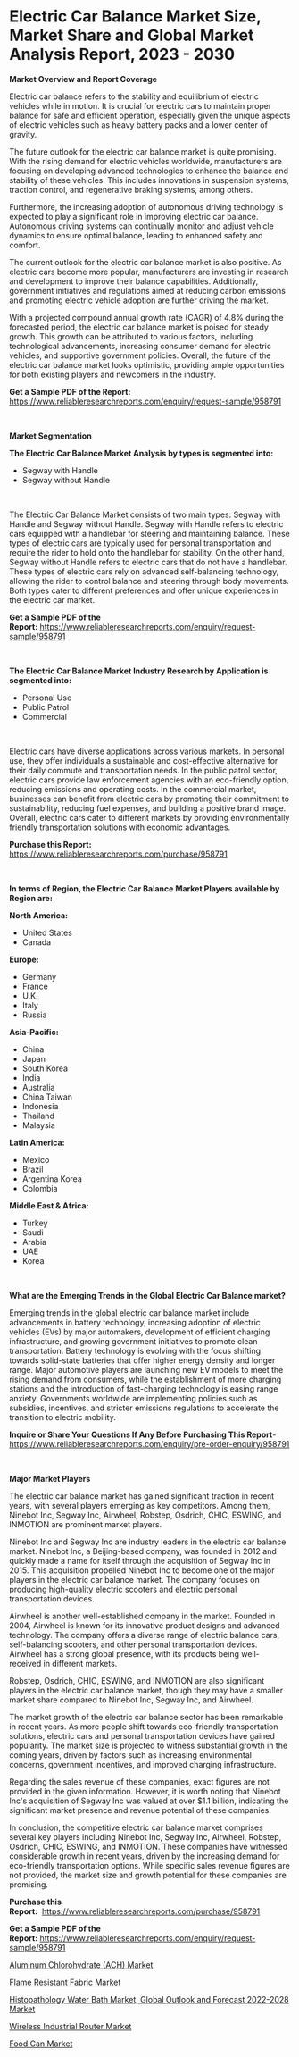 <p><h1>Electric Car Balance Market Size, Market Share and Global Market Analysis Report, 2023 - 2030</h1></p><p><strong>Market Overview and Report Coverage</strong></p>
<p><p>Electric car balance refers to the stability and equilibrium of electric vehicles while in motion. It is crucial for electric cars to maintain proper balance for safe and efficient operation, especially given the unique aspects of electric vehicles such as heavy battery packs and a lower center of gravity.</p><p>The future outlook for the electric car balance market is quite promising. With the rising demand for electric vehicles worldwide, manufacturers are focusing on developing advanced technologies to enhance the balance and stability of these vehicles. This includes innovations in suspension systems, traction control, and regenerative braking systems, among others.</p><p>Furthermore, the increasing adoption of autonomous driving technology is expected to play a significant role in improving electric car balance. Autonomous driving systems can continually monitor and adjust vehicle dynamics to ensure optimal balance, leading to enhanced safety and comfort.</p><p>The current outlook for the electric car balance market is also positive. As electric cars become more popular, manufacturers are investing in research and development to improve their balance capabilities. Additionally, government initiatives and regulations aimed at reducing carbon emissions and promoting electric vehicle adoption are further driving the market.</p><p>With a projected compound annual growth rate (CAGR) of 4.8% during the forecasted period, the electric car balance market is poised for steady growth. This growth can be attributed to various factors, including technological advancements, increasing consumer demand for electric vehicles, and supportive government policies. Overall, the future of the electric car balance market looks optimistic, providing ample opportunities for both existing players and newcomers in the industry.</p></p>
<p><strong>Get a Sample PDF of the Report:</strong> <a href="https://www.reliableresearchreports.com/enquiry/request-sample/958791">https://www.reliableresearchreports.com/enquiry/request-sample/958791</a></p>
<p>&nbsp;</p>
<p><strong>Market Segmentation</strong></p>
<p><strong>The Electric Car Balance Market Analysis by types is segmented into:</strong></p>
<p><ul><li>Segway with Handle</li><li>Segway without Handle</li></ul></p>
<p>&nbsp;</p>
<p><p>The Electric Car Balance Market consists of two main types: Segway with Handle and Segway without Handle. Segway with Handle refers to electric cars equipped with a handlebar for steering and maintaining balance. These types of electric cars are typically used for personal transportation and require the rider to hold onto the handlebar for stability. On the other hand, Segway without Handle refers to electric cars that do not have a handlebar. These types of electric cars rely on advanced self-balancing technology, allowing the rider to control balance and steering through body movements. Both types cater to different preferences and offer unique experiences in the electric car market.</p></p>
<p><strong>Get a Sample PDF of the Report:</strong>&nbsp;<a href="https://www.reliableresearchreports.com/enquiry/request-sample/958791">https://www.reliableresearchreports.com/enquiry/request-sample/958791</a></p>
<p>&nbsp;</p>
<p><strong>The Electric Car Balance Market Industry Research by Application is segmented into:</strong></p>
<p><ul><li>Personal Use</li><li>Public Patrol</li><li>Commercial</li></ul></p>
<p>&nbsp;</p>
<p><p>Electric cars have diverse applications across various markets. In personal use, they offer individuals a sustainable and cost-effective alternative for their daily commute and transportation needs. In the public patrol sector, electric cars provide law enforcement agencies with an eco-friendly option, reducing emissions and operating costs. In the commercial market, businesses can benefit from electric cars by promoting their commitment to sustainability, reducing fuel expenses, and building a positive brand image. Overall, electric cars cater to different markets by providing environmentally friendly transportation solutions with economic advantages.</p></p>
<p><strong>Purchase this Report:</strong>&nbsp; <a href="https://www.reliableresearchreports.com/purchase/958791">https://www.reliableresearchreports.com/purchase/958791</a></p>
<p>&nbsp;</p>
<p><strong>In terms of Region, the Electric Car Balance Market Players available by Region are:</strong></p>
<p>
    <p> <strong> North America: </strong>
        <ul>
            <li>United States</li>
            <li>Canada</li>
        </ul>
        </p> 
    <p> <strong> Europe: </strong>
        <ul>
            <li>Germany</li>
            <li>France</li>
            <li>U.K.</li>
            <li>Italy</li>
            <li>Russia</li>
        </ul>
        </p> 
    <p> <strong> Asia-Pacific: </strong>
        <ul>
            <li>China</li>
            <li>Japan</li>
            <li>South Korea</li>
            <li>India</li>
            <li>Australia</li>
            <li>China Taiwan</li>
            <li>Indonesia</li>
            <li>Thailand</li>
            <li>Malaysia</li>
        </ul>
        </p> 
    <p> <strong> Latin America: </strong>
        <ul>
            <li>Mexico</li>
            <li>Brazil</li>
            <li>Argentina Korea</li>
            <li>Colombia</li>
        </ul>
        </p> 
    <p> <strong> Middle East & Africa: </strong>
        <ul>
            <li>Turkey</li>
            <li>Saudi</li>
            <li>Arabia</li>
            <li>UAE</li>
            <li>Korea</li>
        </ul>
    </p>
    </p>
<p>&nbsp;</p>
<p><strong>What are the Emerging Trends in the Global Electric Car Balance market?</strong></p>
<p><p>Emerging trends in the global electric car balance market include advancements in battery technology, increasing adoption of electric vehicles (EVs) by major automakers, development of efficient charging infrastructure, and growing government initiatives to promote clean transportation. Battery technology is evolving with the focus shifting towards solid-state batteries that offer higher energy density and longer range. Major automotive players are launching new EV models to meet the rising demand from consumers, while the establishment of more charging stations and the introduction of fast-charging technology is easing range anxiety. Governments worldwide are implementing policies such as subsidies, incentives, and stricter emissions regulations to accelerate the transition to electric mobility.</p></p>
<p><strong>Inquire or Share Your Questions If Any Before Purchasing This Report</strong>- <a href="https://www.reliableresearchreports.com/enquiry/pre-order-enquiry/958791">https://www.reliableresearchreports.com/enquiry/pre-order-enquiry/958791</a></p>
<p>&nbsp;</p>
<p><strong>Major Market Players</strong></p>
<p><p>The electric car balance market has gained significant traction in recent years, with several players emerging as key competitors. Among them, Ninebot Inc, Segway Inc, Airwheel, Robstep, Osdrich, CHIC, ESWING, and INMOTION are prominent market players.</p><p>Ninebot Inc and Segway Inc are industry leaders in the electric car balance market. Ninebot Inc, a Beijing-based company, was founded in 2012 and quickly made a name for itself through the acquisition of Segway Inc in 2015. This acquisition propelled Ninebot Inc to become one of the major players in the electric car balance market. The company focuses on producing high-quality electric scooters and electric personal transportation devices.</p><p>Airwheel is another well-established company in the market. Founded in 2004, Airwheel is known for its innovative product designs and advanced technology. The company offers a diverse range of electric balance cars, self-balancing scooters, and other personal transportation devices. Airwheel has a strong global presence, with its products being well-received in different markets.</p><p>Robstep, Osdrich, CHIC, ESWING, and INMOTION are also significant players in the electric car balance market, though they may have a smaller market share compared to Ninebot Inc, Segway Inc, and Airwheel.</p><p>The market growth of the electric car balance sector has been remarkable in recent years. As more people shift towards eco-friendly transportation solutions, electric cars and personal transportation devices have gained popularity. The market size is projected to witness substantial growth in the coming years, driven by factors such as increasing environmental concerns, government incentives, and improved charging infrastructure.</p><p>Regarding the sales revenue of these companies, exact figures are not provided in the given information. However, it is worth noting that Ninebot Inc's acquisition of Segway Inc was valued at over $1.1 billion, indicating the significant market presence and revenue potential of these companies.</p><p>In conclusion, the competitive electric car balance market comprises several key players including Ninebot Inc, Segway Inc, Airwheel, Robstep, Osdrich, CHIC, ESWING, and INMOTION. These companies have witnessed considerable growth in recent years, driven by the increasing demand for eco-friendly transportation options. While specific sales revenue figures are not provided, the market size and growth potential for these companies are promising.</p></p>
<p><strong>Purchase this Report:</strong>&nbsp;&nbsp;<a href="https://www.reliableresearchreports.com/purchase/958791">https://www.reliableresearchreports.com/purchase/958791</a></p>
<p></p>
<p><strong>Get a Sample PDF of the Report:</strong>&nbsp;<a href="https://www.reliableresearchreports.com/enquiry/request-sample/958791">https://www.reliableresearchreports.com/enquiry/request-sample/958791</a></p>
<p><p><a href="https://medium.com/@melissaarnold2022/aluminum-chlorohydrate-ach-market-size-growth-forecast-2023-2030-bebae6c2b1b7">Aluminum Chlorohydrate (ACH) Market</a></p><p><a href="https://www.linkedin.com/pulse/flame-resistant-fabric-market-size-share-amp-trends-analysis-mhdve/">Flame Resistant Fabric Market</a></p><p><a href="https://issuu.com/reportprime-2/docs/histopathology-water-bath-market-global-outlook-an?fr=xKAE9_zU1NQ">Histopathology Water Bath Market, Global Outlook and Forecast 2022-2028 Market</a></p><p><a href="https://www.reportprime.com/wireless-industrial-router-r2100">Wireless Industrial Router Market</a></p><p><a href="https://www.linkedin.com/pulse/food-can-market-size-share-global-analysis-report-2023-bn6ze/">Food Can Market</a></p></p>